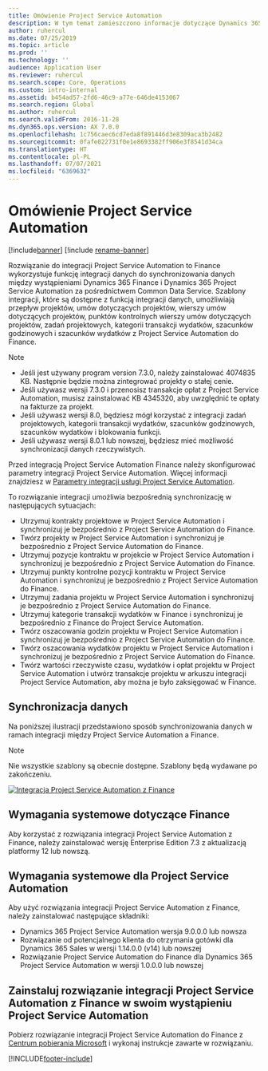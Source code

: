 ```yaml
---
title: Omówienie Project Service Automation
description: W tym temat zamieszczono informacje dotyczące Dynamics 365 Project Service Automation do integracji z rozwiązaniem Dynamics 365 Finance.
author: ruhercul
ms.date: 07/25/2019
ms.topic: article
ms.prod: ''
ms.technology: ''
audience: Application User
ms.reviewer: ruhercul
ms.search.scope: Core, Operations
ms.custom: intro-internal
ms.assetid: b454ad57-2fd6-46c9-a77e-646de4153067
ms.search.region: Global
ms.author: ruhercul
ms.search.validFrom: 2016-11-28
ms.dyn365.ops.version: AX 7.0.0
ms.openlocfilehash: 1c756caec6cd7eda8f891446d3e8309aca3b2482
ms.sourcegitcommit: 0fafe022731f0e1e8693382ff906e3f8541d34ca
ms.translationtype: HT
ms.contentlocale: pl-PL
ms.lasthandoff: 07/07/2021
ms.locfileid: "6369632"
---
```

# <a name="project-service-automation-overview"></a>Omówienie Project Service Automation

[!include[banner](../includes/banner.md)]
[!include [rename-banner](~/includes/cc-data-platform-banner.md)]

Rozwiązanie do integracji Project Service Automation to Finance wykorzystuje funkcję integracji danych do synchronizowania danych między wystąpieniami Dynamics 365 Finance i Dynamics 365 Project Service Automation za pośrednictwem Common Data Service. Szablony integracji, które są dostępne z funkcją integracji danych, umożliwiają przepływ projektów, umów dotyczących projektów, wierszy umów dotyczących projektów, punktów kontrolnych wierszy umów dotyczących projektów, zadań projektowych, kategorii transakcji wydatków, szacunków godzinowych i szacunków wydatków z Project Service Automation do Finance.

> [!NOTE]
> - Jeśli jest używany program version 7.3.0, należy zainstalować 4074835 KB. Następnie będzie można zintegrować projekty o stałej cenie.
> - Jeśli używasz wersji 7.3.0 i przenosisz transakcje opłat z Project Service Automation, musisz zainstalować KB 4345320, aby uwzględnić te opłaty na fakturze za projekt.
> - Jeśli używasz wersji 8.0, będziesz mógł korzystać z integracji zadań projektowych, kategorii transakcji wydatków, szacunków godzinowych, szacunków wydatków i blokowania funkcji.
> - Jeśli używasz wersji 8.0.1 lub nowszej, będziesz mieć możliwość synchronizacji danych rzeczywistych.

Przed integracją Project Service Automation Finance należy skonfigurować parametry integracji Project Service Automation. Więcej informacji znajdziesz w [Parametry integracji usługi Project Service Automation](PSA-parameters.md).

To rozwiązanie integracji umożliwia bezpośrednią synchronizację w następujących sytuacjach:

- Utrzymuj kontrakty projektowe w Project Service Automation i synchronizuj je bezpośrednio z Project Service Automation do Finance.
- Twórz projekty w Project Service Automation i synchronizuj je bezpośrednio z Project Service Automation do Finance.
- Utrzymuj pozycje kontraktu w projekcie w Project Service Automation i synchronizuj je bezpośrednio z Project Service Automation do Finance.
- Utrzymuj punkty kontrolne pozycji kontraktu w Project Service Automation i synchronizuj je bezpośrednio z Project Service Automation do Finance.
- Utrzymuj zadania projektu w Project Service Automation i synchronizuj je bezpośrednio z Project Service Automation do Finance.
- Utrzymuj kategorie transakcji wydatków w Finance i synchronizuj je bezpośrednio z Finance do Project Service Automation.
- Twórz oszacowania godzin projektu w Project Service Automation i synchronizuj je bezpośrednio z Project Service Automation do Finance.
- Twórz oszacowania wydatków projektu w Project Service Automation i synchronizuj je bezpośrednio z Project Service Automation do Finance.
- Twórz wartości rzeczywiste czasu, wydatków i opłat projektu w Project Service Automation i utwórz transakcje projektu w arkuszu integracji Project Service Automation, aby można je było zaksięgować w Finance.

## <a name="data-synchronization"></a>Synchronizacja danych

Na poniższej ilustracji przedstawiono sposób synchronizowania danych w ramach integracji między Project Service Automation a Finance.

> [!NOTE]
> Nie wszystkie szablony są obecnie dostępne. Szablony będą wydawane po zakończeniu.

[![Integracja Project Service Automation z Finance](./media/PSA-integration.png)](./media/PSA-integration.png)

## <a name="system-requirements-for-finance"></a>Wymagania systemowe dotyczące Finance

Aby korzystać z rozwiązania integracji Project Service Automation z Finance, należy zainstalować wersję Enterprise Edition 7.3 z aktualizacją platformy 12 lub nowszą.

## <a name="system-requirements-for-project-service-automation"></a>Wymagania systemowe dla Project Service Automation

Aby użyć rozwiązania integracji Project Service Automation z Finance, należy zainstalować następujące składniki:

- Dynamics 365 Project Service Automation wersja 9.0.0.0 lub nowsza
- Rozwiązanie od potencjalnego klienta do otrzymania gotówki dla Dynamics 365 Sales w wersji 1.14.0.0 (v14) lub nowszej
- Rozwiązanie Project Service Automation do Finance dla Dynamics 365 Project Service Automation w wersji 1.0.0.0 lub nowszej

## <a name="install-the-project-service-automation-to-finance-integration-solution-in-your-project-service-automation-instance"></a>Zainstaluj rozwiązanie integracji Project Service Automation z Finance w swoim wystąpieniu Project Service Automation

Pobierz rozwiązanie integracji Project Service Automation do Finance z [Centrum pobierania Microsoft](https://www.microsoft.com/download/details.aspx?id=57016) i wykonaj instrukcje zawarte w rozwiązaniu.


[!INCLUDE[footer-include](../includes/footer-banner.md)]